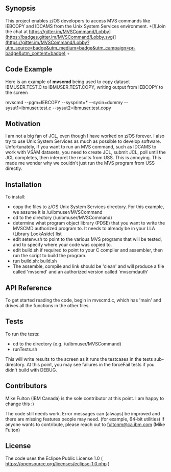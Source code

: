 ## Synopsis

This project enables z/OS developers to access MVS commands like IEBCOPY and IDCAMS from the Unix System Services environment.
+[![Join the chat at https://gitter.im/MVSCommand/Lobby](https://badges.gitter.im/MVSCommand/Lobby.svg)](https://gitter.im/MVSCommand/Lobby?utm_source=badge&utm_medium=badge&utm_campaign=pr-badge&utm_content=badge)
 +
  

## Code Example

Here is an example of **mvscmd** being used to copy dataset IBMUSER.TEST.C to IBMUSER.TEST.COPY, writing output from IEBCOPY to the screen

mvscmd --pgm=IEBCOPY --sysprint=* --sysin=dummy --sysut1=ibmuser.test.c --sysut2=ibmuser.test.copy

## Motivation

I am not a big fan of JCL, even though I have worked on z/OS forever. 
I also try to use Unix System Services as much as possible to develop software. 
Unfortunately, if you want to run an MVS command, such as IDCAMS to work with VSAM datasets, you need to create JCL, submit JCL, 
poll until the JCL completes, then interpret the results from USS. This is annoying.
This made me wonder why we couldn't just run the MVS program from USS directly. 

## Installation

To install:
- copy the files to z/OS Unix System Services directory. For this example, we assume it is /u/ibmuser/MVSCommand
- cd to the directory (/u/ibmuser/MVSCommand)
- determine what program object library (PDSE) that you want to write the MVSCMD authorized program to. It needs to already be in your LLA (Library LookAside) list
- edit setenv.sh to point to the various MVS programs that will be tested, and to specify where your code was copied to. 
- edit build.sh if required to point to your C compiler and assembler, then run the script to build the program.
- run build.sh: build.sh
- The assemble, compile and link should be 'clean' and will produce a file called 'mvscmd' and an authorized version called 'mvscmdauth'

## API Reference

To get started reading the code, begin in mvscmd.c, which has 'main' and drives all the functions in the other files.

## Tests

To run the tests:
- cd to the directory (e.g. /u/ibmuser/MVSCommand)
- runTests.sh

This will write results to the screen as it runs the testcases in the tests sub-directory. At this point, you may see failures
in the forceFail tests if you didn't build with DEBUG.

## Contributors

Mike Fulton (IBM Canada) is the sole contributor at this point. I am happy to change this :)

The code still needs work. Error messages can (always) be improved and there are missing features people may need. (for example, 64-bit utilities)
If anyone wants to contribute, please reach out to fultonm@ca.ibm.com (Mike Fulton)

## License

The code uses the Eclipse Public License 1.0 ( https://opensource.org/licenses/eclipse-1.0.php )

